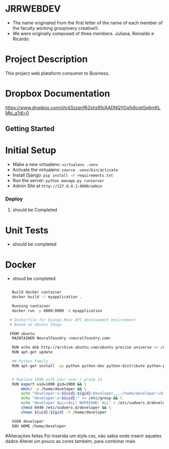 # JRRWEBDEV
- The name originated from the first letter of the name of each member of the faculty working group(very creative!).
- We were originally composed of three members. Juliana, Reinaldo e Ricardo.

# Project Description
This project  web plataform consumer to Business.

# Dropbox Documentation
https://www.dropbox.com/sh/d3zzqrjf62shs99/AADNQYOqfs6cqtGp6mKLMkj_a?dl=0



Getting Started
---------------

# Initial Setup
* Make a new virtualenv: ``virtualenv .venv``
* Activate the virtualenv: ``source .venv/bin/activate``
* Install Django: ``pip install -r requirements.txt``
* Run the server: ``python manage.py runserver``
* Admin Site at ``http://127.0.0.1:8000/admin``



### Deploy ###
1. should be Completed


# Unit Tests 
* should be completed

# Docker
* shoud be completed
```sh

   Build docker container
   docker build -t myapplication .

   Running container
   docker run -p 8000:8000 -d myapplication

  # Dockerfile for Django Rest API development environment
  # Based on Ubuntu Image

  FROM ubuntu
   MAINTAINER NeuralFoundry <neuralfoundry.com>

   RUN echo deb http://archive.ubuntu.com/ubuntu precise universe >> /etc/apt/sources.list
   RUN apt-get update

   ## Python Family
   RUN apt-get install -qy python python-dev python-distribute python-pip ipython


   # Replace 1000 with your user / group id
   RUN export uid=1000 gid=1000 && \
       mkdir -p /home/developer && \
       echo "developer:x:${uid}:${gid}:Developer,,,:/home/developer:/bin/bash" >> /etc/passwd && \
       echo "developer:x:${uid}:" >> /etc/group && \
       echo "developer ALL=(ALL) NOPASSWD: ALL" > /etc/sudoers.d/developer && \
       chmod 0440 /etc/sudoers.d/developer && \
       chown ${uid}:${gid} -R /home/developer

   USER developer
   ENV HOME /home/developer
```

#Alterações feitas
Foi inserida um style.css, não sabia onde inserir aqueles dados
Alterei um pouco as cores também, para combinar mais